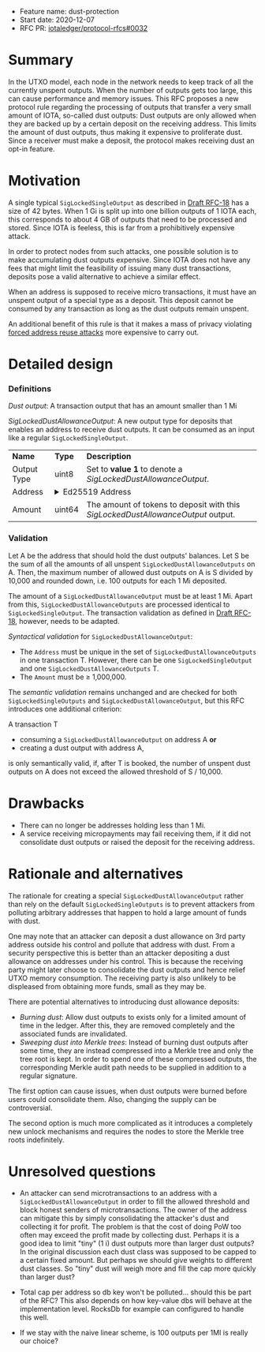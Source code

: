 + Feature name: dust-protection
+ Start date: 2020-12-07
+ RFC PR: [iotaledger/protocol-rfcs#0032](https://github.com/iotaledger/protocol-rfcs/pull/0032)


# Summary
In the UTXO model, each node in the network needs to keep track of all the currently unspent outputs. When the number of outputs gets too large, this can cause performance and memory issues.
This RFC proposes a new protocol rule regarding the processing of outputs that transfer a very small amount of IOTA, so-called dust outputs: Dust outputs are only allowed when they are backed up by a certain deposit on the receiving address. This limits the amount of dust outputs, thus making it expensive to proliferate dust. Since a receiver must make a deposit, the protocol makes receiving dust an opt-in feature.

# Motivation

A single typical `SigLockedSingleOutput` as described in [Draft RFC-18](https://github.com/luca-moser/protocol-rfcs/blob/signed-tx-payload/text/0000-transaction-payload/0000-transaction-payload.md) has a size of 42 bytes. When 1 Gi is split up into one billion outputs of 1 IOTA each, this corresponds to about 4 GB of outputs that need to be processed and stored. Since IOTA is feeless, this is far from a prohibitively expensive attack.

In order to protect nodes from such attacks, one possible solution is to make accumulating dust outputs expensive. Since IOTA does not have any fees that might limit the feasibility of issuing many dust transactions, deposits pose a valid alternative to achieve a similar effect.

When an address is supposed to receive micro transactions, it must have an unspent output of a special type as a deposit. This deposit cannot be consumed by any transaction as long as the dust outputs remain unspent.

An additional benefit of this rule is that it makes a mass of privacy violating [forced address reuse attacks](https://en.bitcoin.it/wiki/Privacy#Forced_address_reuse) more expensive to carry out.


# Detailed design

### Definitions

*Dust output*: A transaction output that has an amount smaller than 1 Mi

*SigLockedDustAllowanceOutput*: A new output type for deposits that enables an address to receive dust outputs. It can be consumed as an input like a regular `SigLockedSingleOutput`.

<table>
  <tr>
    <td><b>Name</b></td>
    <td><b>Type</b></td>
    <td><b>Description</b></td>
  </tr>
  <tr>
    <td>Output Type</td>
    <td>uint8</td>
    <td>
      Set to <strong>value 1</strong> to denote a <i>SigLockedDustAllowanceOutput</i>.
    </td>
  </tr>
  <tr>
    <td valign="top">Address</td>
    <td colspan="2">
      <details>
        <summary>Ed25519 Address</summary>
        <table>
          <tr>
            <td><b>Name</b></td>
            <td><b>Type</b></td>
            <td><b>Description</b></td>
          </tr>
          <tr>
            <td>Address Type</td>
            <td>uint8</td>
            <td>
              Set to <strong>value 1</strong> to denote an <i>Ed25519 Address</i>.
            </td>
          </tr>
          <tr>
            <td>Address</td>
            <td>Array&lt;byte&gt;[32]</td>
            <td>The raw bytes of the Ed25519 address which is a BLAKE2b-256 hash of the Ed25519 public key.</td>
          </tr>
        </table>
      </details>
    </td>
  </tr>
  <tr>
    <td>Amount</td>
    <td>uint64</td>
    <td>The amount of tokens to deposit with this <i>SigLockedDustAllowanceOutput</i> output.</td>
  </tr>
</table>


### Validation

Let A be the address that should hold the dust outputs' balances. Let S be the sum of all the amounts of all unspent `SigLockedDustAllowanceOutputs` on A. Then, the maximum number of allowed dust outputs on A is S divided by 10,000 and rounded down, i.e. 100 outputs for each 1 Mi deposited.

The amount of a `SigLockedDustAllowanceOutput` must be at least 1 Mi. Apart from this, `SigLockedDustAllowanceOutputs` are processed identical to `SigLockedSingleOutput`. The transaction validation as defined in [Draft RFC-18](https://github.com/luca-moser/protocol-rfcs/blob/signed-tx-payload/text/0000-transaction-payload/0000-transaction-payload.md), however, needs to be adapted.

_Syntactical validation_ for `SigLockedDustAllowanceOutput`:
- The `Address` must be unique in the set of `SigLockedDustAllowanceOutputs` in one transaction T. However, there can be one `SigLockedSingleOutput` and one `SigLockedDustAllowanceOutputs` T.
- The `Amount` must be ≥ 1,000,000.

The _semantic validation_ remains unchanged and are checked for both `SigLockedSingleOutputs` and `SigLockedDustAllowanceOutput`, but this RFC introduces one additional criterion:

A transaction T
  - consuming a `SigLockedDustAllowanceOutput` on address A **or**
  - creating a dust output with address A,

is only semantically valid, if, after T is booked, the number of unspent dust outputs on A does not exceed the allowed threshold of S / 10,000.

# Drawbacks

- There can no longer be addresses holding less than 1 Mi.
- A service receiving micropayments may fail receiving them, if it did not consolidate dust outputs or raised the deposit for the receiving address.

# Rationale and alternatives

The rationale for creating a special `SigLockedDustAllowanceOutput` rather than rely on the default `SigLockedSingleOutputs` is to prevent attackers from polluting arbitrary addresses that happen to hold
a large amount of funds with dust.

One may note that an attacker can deposit a dust allowance on 3rd party address outside his control and pollute that address with dust.
From a security perspective this is better than an attacker depositing a dust allowance on addresses under his control.
This is because the receiving party might later choose to consolidate the dust outputs and hence relief UTXO memory consumption.
The receiving party is also unlikely to be displeased from obtaining more funds, small as they may be.

There are potential alternatives to introducing dust allowance deposits:

- *Burning dust*: Allow dust outputs to exists only for a limited amount of time in the ledger. After this, they are removed completely and the associated funds are invalidated.
- *Sweeping dust into Merkle trees*: Instead of burning dust outputs after some time, they are instead compressed into a Merkle tree and only the tree root is kept. In order to spend one of these compressed outputs, the corresponding Merkle audit path needs to be supplied in addition to a regular signature.

The first option can cause issues, when dust outputs were burned before users could consolidate them. Also, changing the supply can be controversial.

The second option is much more complicated as it introduces a completely new unlock mechanisms and requires the nodes to store the Merkle tree roots indefinitely.


# Unresolved questions

- An attacker can send microtransactions to an address with a `SigLockedDustAllowanceOutput` in order to fill the allowed threshold and block honest senders of microtransactions. The owner of the address can mitigate this by simply consolidating the attacker's dust and collecting it for profit. The problem is that the cost of doing PoW too often may exceed the profit made by collecting dust. Perhaps it is a good idea to limit "tiny" (1 i) dust outputs more than larger dust outputs? In the original discussion each dust class was supposed to be capped to a certain fixed amount. But perhaps we should give weights to different dust classes. So "tiny" dust will weigh more and fill the cap more quickly than larger dust?

- Total cap per address so db key won't be polluted... should this be part of the RFC? This also depends on how key-value dbs will behave at the implementation level. RocksDb for example can configured to handle this well.

- If we stay with the naive linear scheme, is 100 outputs per 1MI is really our choice?
